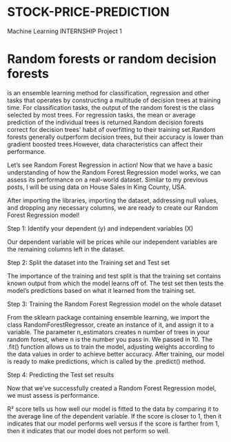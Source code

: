 # STOCK-PRICE-PREDICTION
Machine Learning INTERNSHIP
Project 1


# Random forests or random decision forests
is an ensemble learning method for classification, regression and other tasks that operates by constructing a multitude of decision trees at training time. For classification tasks, the output of the random forest is the class selected by most trees. For regression tasks, the mean or average prediction of the individual trees is returned.Random decision forests correct for decision trees' habit of overfitting to their training set.Random forests generally outperform decision trees, but their accuracy is lower than gradient boosted trees.However, data characteristics can affect their performance.


Let’s see Random Forest Regression in action!
Now that we have a basic understanding of how the Random Forest Regression model works, we can assess its performance on a real-world dataset. Similar to my previous posts, I will be using data on House Sales in King County, USA.

After importing the libraries, importing the dataset, addressing null values, and dropping any necessary columns, we are ready to create our Random Forest Regression model!

Step 1: Identify your dependent (y) and independent variables (X)

Our dependent variable will be prices while our independent variables are the remaining columns left in the dataset.


Step 2: Split the dataset into the Training set and Test set


The importance of the training and test split is that the training set contains known output from which the model learns off of. The test set then tests the model’s predictions based on what it learned from the training set.

Step 3: Training the Random Forest Regression model on the whole dataset


From the sklearn package containing ensemble learning, we import the class RandomForestRegressor, create an instance of it, and assign it to a variable. The parameter n_estimators creates n number of trees in your random forest, where n is the number you pass in. We passed in 10. The .fit() function allows us to train the model, adjusting weights according to the data values in order to achieve better accuracy. After training, our model is ready to make predictions, which is called by the .predict() method.

Step 4: Predicting the Test set results


Now that we’ve successfully created a Random Forest Regression model, we must assess is performance.


R² score tells us how well our model is fitted to the data by comparing it to the average line of the dependent variable. If the score is closer to 1, then it indicates that our model performs well versus if the score is farther from 1, then it indicates that our model does not perform so well.
